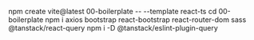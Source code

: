 npm create vite@latest 00-boilerplate -- --template react-ts
cd 00-boilerplate
npm i axios bootstrap react-bootstrap react-router-dom sass @tanstack/react-query
npm i -D @tanstack/eslint-plugin-query
